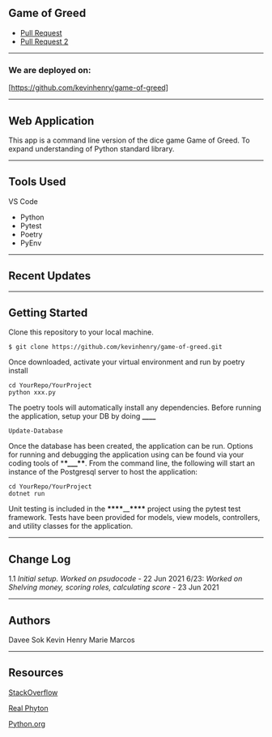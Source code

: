## Game of Greed

- [Pull Request](https://github.com/kevinhenry/game-of-greed/pull/1)
- [Pull Request 2](https://github.com/kevinhenry/game-of-greed/pull/2)

---

### We are deployed on:

[https://github.com/kevinhenry/game-of-greed]

---

## Web Application

This app is a command line version of the dice game Game of Greed. To expand understanding of Python standard library.

---

## Tools Used

VS Code

- Python
- Pytest
- Poetry
- PyEnv

---

## Recent Updates

---

## Getting Started

Clone this repository to your local machine.

```
$ git clone https://github.com/kevinhenry/game-of-greed.git
```

Once downloaded, activate your virtual environment and run by poetry install

```
cd YourRepo/YourProject
python xxx.py
```

The poetry tools will automatically install any dependencies. Before running the application, setup your DB by doing **\_\_\_\_**

```
Update-Database
```

Once the database has been created, the application can be run. Options for running and debugging the application using can be found via your coding tools of \***\*\_\_\_\*\***. From the command line, the following will start an instance of the Postgresql server to host the application:

```
cd YourRepo/YourProject
dotnet run
```

Unit testing is included in the **\*\*\*\***\_\_**\*\*\*\*** project using the pytest test framework. Tests have been provided for models, view models, controllers, and utility classes for the application.

---

## Change Log

1.1 _Initial setup. Worked on psudocode_ - 22 Jun 2021
6/23: _Worked on Shelving money, scoring roles, calculating score_ - 23 Jun 2021

---

## Authors

Davee Sok
Kevin Henry
Marie Marcos

---

## Resources

[StackOverflow](https://codereview.stackexchange.com/questions/75160/python-greed-roll)

[Real Phyton](https://realpython.com/iterate-through-dictionary-python/)

[Python.org](https://docs.python.org/3/library/collections.html#collections.Counter)
